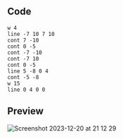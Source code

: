 ## Code
```
w 4
line -7 10 7 10
cont 7 -10
cont 0 -5
cont -7 -10
cont -7 10
cont 0 -5
line 5 -8 0 4
cont -5 -8
w 15
line 0 4 0 0
```
## Preview

![Screenshot 2023-12-20 at 21 12 29](https://github.com/Mistium/Origin-OS/assets/92952823/6b066176-bc15-41cc-8395-450669d1ce8f)
